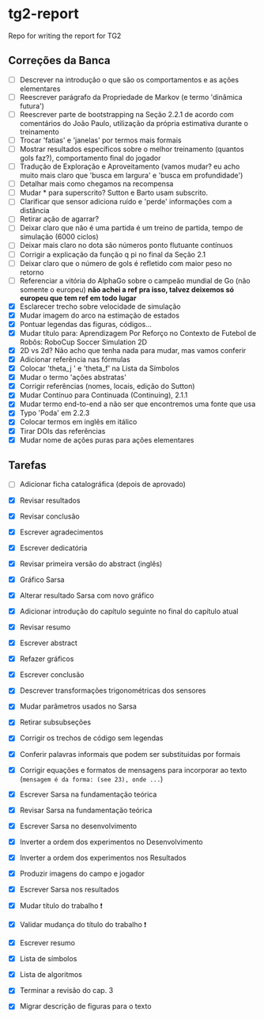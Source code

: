 # tg2-report
Repo for writing the report for TG2 

## Correções da Banca

- [ ] Descrever na introdução o que são os comportamentos e as ações elementares
- [ ] Reescrever parágrafo da Propriedade de Markov (e termo 'dinâmica futura')
- [ ] Reescrever parte de bootstrapping na Seção 2.2.1 de acordo com comentários do João Paulo, utilização da própria estimativa durante o treinamento 
- [ ] Trocar 'fatias' e 'janelas' por termos mais formais
- [ ] Mostrar resultados específicos sobre o melhor treinamento (quantos gols faz?), comportamento final do jogador
- [ ] Tradução de Exploração e Aproveitamento (vamos mudar? eu acho muito mais claro que 'busca em largura' e 'busca em profundidade')
- [ ] Detalhar mais como chegamos na recompensa
- [ ] Mudar * para superscrito? Sutton e Barto usam subscrito.
- [ ] Clarificar que sensor adiciona ruído e 'perde' informações com a distância
- [ ] Retirar ação de agarrar?
- [ ] Deixar claro que não é uma partida é um treino de partida, tempo de simulação (6000 ciclos)
- [ ] Deixar mais claro no dota são números ponto flutuante contínuos
- [ ] Corrigir a explicação da função q pi no final da Seção 2.1
- [ ] Deixar claro que o número de gols é refletido com maior peso no retorno
- [ ] Referenciar a vitória do AlphaGo sobre o campeão mundial de Go (não somente o europeu) **não achei a ref pra isso, talvez deixemos só europeu que tem ref em todo lugar**
- [x] Esclarecer trecho sobre velocidade de simulação
- [x] Mudar imagem do arco na estimação de estados
- [x] Pontuar legendas das figuras, códigos...
- [x] Mudar título para: Aprendizagem Por Reforço no Contexto de Futebol de Robôs: RoboCup Soccer Simulation 2D
- [x] 2D vs 2d? Não acho que tenha nada para mudar, mas vamos conferir
- [x] Adicionar referência nas fórmulas
- [x] Colocar 'theta_j ' e 'theta_f' na Lista da Símbolos
- [x] Mudar o termo 'ações abstratas'
- [x] Corrigir referências (nomes, locais, edição do Sutton)
- [x] Mudar Contínuo para Continuada (Continuing), 2.1.1
- [x] Mudar termo end-to-end a não ser que encontremos uma fonte que usa
- [x] Typo 'Poda' em 2.2.3
- [x] Colocar termos em inglês em itálico
- [x] Tirar DOIs das referências 
- [x] Mudar nome de ações puras para ações elementares

## Tarefas
- [ ] Adicionar ficha catalográfica (depois de aprovado)
- [x] Revisar resultados
- [x] Revisar conclusão
- [x] Escrever agradecimentos
- [x] Escrever dedicatória
- [x] Revisar primeira versão do abstract (inglês)
- [x] Gráfico Sarsa
- [x] Alterar resultado Sarsa com novo gráfico
- [x] Adicionar introdução do capítulo seguinte no final do capítulo atual
- [x] Revisar resumo
- [x] Escrever abstract
- [x] Refazer gráficos
- [x] Escrever conclusão
- [x] Descrever transformações trigonométricas dos sensores
- [x] Mudar parâmetros usados no Sarsa
- [x] Retirar subsubseções
- [x] Corrigir os trechos de código sem legendas
- [x] Conferir palavras informais que podem ser substituidas por formais
- [x] Corrigir equações e formatos de mensagens para incorporar ao texto (`mensagem é da forma: (see 23), onde ...`)
- [x] Escrever Sarsa na fundamentação teórica
- [x] Revisar Sarsa na fundamentação teórica
- [x] Escrever Sarsa no desenvolvimento
- [x] Inverter a ordem dos experimentos no Desenvolvimento
- [x] Inverter a ordem dos experimentos nos Resultados
- [x] Produzir imagens do campo e jogador
- [x] Escrever Sarsa nos resultados
- [x] Mudar título do trabalho ❗️
- [x] Validar mudança do título do trabalho ❗️
- [x] Escrever resumo
- [x] Lista de símbolos
- [x] Lista de algoritmos
- [x] Terminar a revisão do cap. 3
- [x] Migrar descrição de figuras para o texto

